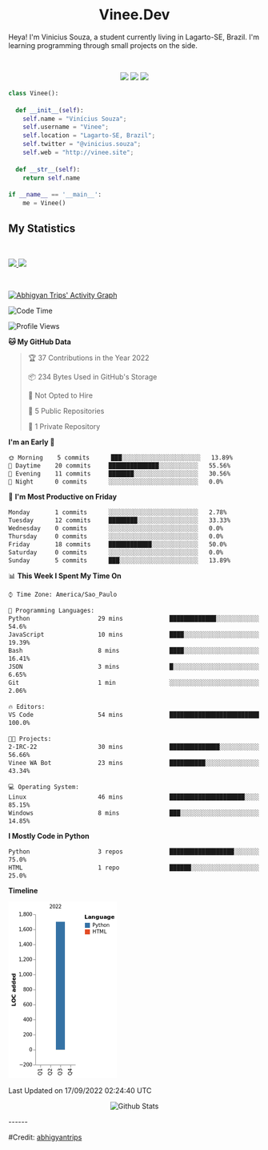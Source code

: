 <h1 align="center">
  <b>Vinee.Dev</b>
</h1>

Heya! I'm Vinicius Souza, a student currently living in Lagarto-SE, Brazil. I'm learning programming through small projects  on the side.

<br>

<p>
<div align="center">
  <img src="https://img.shields.io/badge/-HTML-c58545?style=for-the-badge&logo=html5&logoColor=c58545&labelColor=282828">
  <img src="https://img.shields.io/badge/-CSS-d1a01f?style=for-the-badge&logo=css3&logoColor=d1a01f&labelColor=282828">
  <img src="https://img.shields.io/badge/-Python-98b982?style=for-the-badge&logo=python&logoColor=98b982&labelColor=282828">
</div>
</p>

```python
class Vinee():
    
  def __init__(self):
    self.name = "Vinícius Souza";
    self.username = "Vinee";
    self.location = "Lagarto-SE, Brazil";
    self.twitter = "@vinicius.souza";
    self.web = "http://vinee.site";
  
  def __str__(self):
    return self.name

if __name__ == '__main__':
    me = Vinee()
```

<!--
<div align="center">
  <a href="https://open.spotify.com/user/6s6pbtefezpookh8gwnkko15v">
    <img src="https://spotify-readme-theta-virid.vercel.app/api?scan=true&theme=dark" width="240px">
  </a>
</div>
-->

## My Statistics

<br/>
<p align="left">
  <a href="http://vinee.site/">
  <img width="49.5%" src="https://github-readme-stats.vercel.app/api?username=Vineees&show_icons=true&theme=gruvbox&hide_border=true" />
    <img width="49.5%" src="https://github-readme-streak-stats.herokuapp.com?user=Vinees&theme=gruvbox&hide_border=true" />
  </a>
</p>
<br>

[![Abhigyan Trips' Activity Graph](https://activity-graph.herokuapp.com/graph?username=Vineees&custom_title=Vinee%20Trips's%20Contribution%20Graph&theme=gruvbox&bg_color=282828&hide_border=true&line=d1a01f&point=c58545)](https://vinee.site)

<!--START_SECTION:waka-->
![Code Time](http://img.shields.io/badge/Code%20Time-1%20hr%2034%20mins-blue)

![Profile Views](http://img.shields.io/badge/Profile%20Views-2-blue)

**🐱 My GitHub Data** 

> 🏆 37 Contributions in the Year 2022
 > 
> 📦 234 Bytes Used in GitHub's Storage 
 > 
> 🚫 Not Opted to Hire
 > 
> 📜 5 Public Repositories 
 > 
> 🔑 1 Private Repository 
 > 
**I'm an Early 🐤** 

```text
🌞 Morning    5 commits      ███░░░░░░░░░░░░░░░░░░░░░░   13.89% 
🌆 Daytime    20 commits     ██████████████░░░░░░░░░░░   55.56% 
🌃 Evening    11 commits     ███████░░░░░░░░░░░░░░░░░░   30.56% 
🌙 Night      0 commits      ░░░░░░░░░░░░░░░░░░░░░░░░░   0.0%

```
📅 **I'm Most Productive on Friday** 

```text
Monday       1 commits      ░░░░░░░░░░░░░░░░░░░░░░░░░   2.78% 
Tuesday      12 commits     ████████░░░░░░░░░░░░░░░░░   33.33% 
Wednesday    0 commits      ░░░░░░░░░░░░░░░░░░░░░░░░░   0.0% 
Thursday     0 commits      ░░░░░░░░░░░░░░░░░░░░░░░░░   0.0% 
Friday       18 commits     ████████████░░░░░░░░░░░░░   50.0% 
Saturday     0 commits      ░░░░░░░░░░░░░░░░░░░░░░░░░   0.0% 
Sunday       5 commits      ███░░░░░░░░░░░░░░░░░░░░░░   13.89%

```


📊 **This Week I Spent My Time On** 

```text
⌚︎ Time Zone: America/Sao_Paulo

💬 Programming Languages: 
Python                   29 mins             █████████████░░░░░░░░░░░░   54.6% 
JavaScript               10 mins             ████░░░░░░░░░░░░░░░░░░░░░   19.39% 
Bash                     8 mins              ████░░░░░░░░░░░░░░░░░░░░░   16.41% 
JSON                     3 mins              █░░░░░░░░░░░░░░░░░░░░░░░░   6.65% 
Git                      1 min               ░░░░░░░░░░░░░░░░░░░░░░░░░   2.06%

🔥 Editors: 
VS Code                  54 mins             █████████████████████████   100.0%

🐱‍💻 Projects: 
2-IRC-22                 30 mins             ██████████████░░░░░░░░░░░   56.66% 
Vinee WA Bot             23 mins             ██████████░░░░░░░░░░░░░░░   43.34%

💻 Operating System: 
Linux                    46 mins             █████████████████████░░░░   85.15% 
Windows                  8 mins              ███░░░░░░░░░░░░░░░░░░░░░░   14.85%

```

**I Mostly Code in Python** 

```text
Python                   3 repos             ██████████████████░░░░░░░   75.0% 
HTML                     1 repo              ██████░░░░░░░░░░░░░░░░░░░   25.0%

```


**Timeline**

![Chart not found](https://raw.githubusercontent.com/Vineees/Vineees/main/charts/bar_graph.png) 


 Last Updated on 17/09/2022 02:24:40 UTC
<!--END_SECTION:waka-->

<p align="center">
        <img src="https://raw.githubusercontent.com/mayhemantt/mayhemantt/Update/svg/Bottom.svg" alt="Github Stats" />
</p>
------

#Credit: [abhigyantrips](https://github.com/abhigyantrips)
